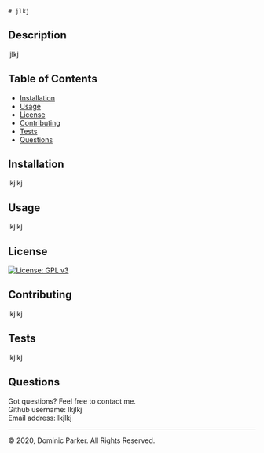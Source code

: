 
    # jlkj

## Description 

ljlkj


## Table of Contents

* [Installation](#installation)
* [Usage](#usage)
* [License](#license)
* [Contributing](#contribution)
* [Tests](#tests)
* [Questions](#questions)



## Installation

lkjlkj


## Usage 

lkjlkj 


## License

[![License: GPL v3](https://img.shields.io/badge/License-GPLv3-blue.svg)](https://www.gnu.org/licenses/gpl-3.0)


## Contributing

lkjlkj


## Tests

lkjlkj


## Questions

Got questions? Feel free to contact me.  
Github username: lkjlkj  
Email address: lkjlkj

---

© 2020, Dominic Parker. All Rights Reserved.

